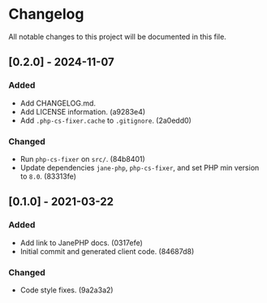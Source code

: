 # Changelog

All notable changes to this project will be documented in this file.

## [0.2.0] - 2024-11-07

### Added
- Add CHANGELOG.md.
- Add LICENSE information. (a9283e4)
- Add `.php-cs-fixer.cache` to `.gitignore`. (2a0edd0)

### Changed
- Run `php-cs-fixer` on `src/`. (84b8401)
- Update dependencies `jane-php`, `php-cs-fixer`, and set PHP min version to `8.0`. (83313fe)

## [0.1.0] - 2021-03-22

### Added
- Add link to JanePHP docs. (0317efe)
- Initial commit and generated client code. (84687d8)

### Changed
- Code style fixes. (9a2a3a2)
